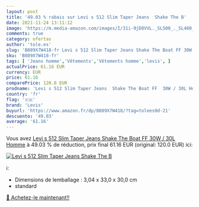 ```yaml
---
layout: post
title: '49.03 % rabais sur Levi s 512 Slim Taper Jeans  Shake The B'
date: 2021-11-24 13:11:12
image: 'https://m.media-amazon.com/images/I/31i-9jD8VVL._SL500_._SL400_.jpg'
comments: true
category: ofertas
author: 'tole.es'
slug: 'B089X7W418-fr Levi s 512 Slim Taper Jeans Shake The Boat FF 30W / 30L Homme'
sku: 'B089X7W418-fr'
tags: [ 'Jeans homme','Vêtements','Vêtements homme','levis', ]
actualPrice: 61.16 EUR
currency: EUR
price: 61.16
comparePrice: 120.0 EUR
prodname: 'Levi s 512 Slim Taper Jeans  Shake The Boat FF  30W / 30L Homme'
country: 'fr'
flag: '🇫🇷'
brand: 'Levis'
buyurl: 'https://www.amazon.fr/dp/B089X7W418/?tag=tolees0d-21'
descuento: '49.03'
average: '61.16'
---
```


Vous avez [Levi s 512 Slim Taper Jeans  Shake The Boat FF  30W / 30L Homme](https://www.amazon.fr/dp/B089X7W418/?tag=tolees0d-21)  à  49.03 % de réduction, prix final  61.16 EUR (original: 120.0 EUR) ici:

[![Levi s 512 Slim Taper Jeans  Shake The B](https://m.media-amazon.com/images/I/31i-9jD8VVL._SL500_._SL400_.jpg)](https://www.amazon.fr/dp/B089X7W418/?tag=tolees0d-21)

ℹ️:

- Dimensions de lemballage : 3,04 x 33,0 x 30,0 cm
- standard

[🛒 Achetez-le maintenant!!](https://www.amazon.fr/dp/B089X7W418/?tag=tolees0d-21)
